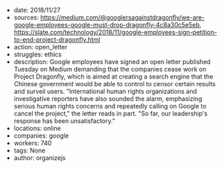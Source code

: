 - date: 2018/11/27
- sources: https://medium.com/@googlersagainstdragonfly/we-are-google-employees-google-must-drop-dragonfly-4c8a30c5e5eb, https://slate.com/technology/2018/11/google-employees-sign-petition-to-end-project-dragonfly.html
- action: open_letter
- struggles: ethics
- description: Google employees have signed an open letter published Tuesday on Medium demanding that the companies cease work on Project Dragonfly, which is aimed at creating a search engine that the Chinese government would be able to control to censor certain results and surveil users. "International human rights organizations and investigative reporters have also sounded the alarm, emphasizing serious human rights concerns and repeatedly calling on Google to cancel the project," the letter reads in part. "So far, our leadership's response has been unsatisfactory."
- locations: online
- companies: google
- workers: 740
- tags: None
- author: organizejs
